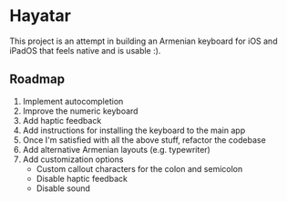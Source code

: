 # Hayatar

This project is an attempt in building an Armenian keyboard for iOS and iPadOS that
feels native and is usable :).

## Roadmap

1. Implement autocompletion
1. Improve the numeric keyboard
1. Add haptic feedback
1. Add instructions for installing the keyboard to the main app
1. Once I'm satisfied with all the above stuff, refactor the codebase
1. Add alternative Armenian layouts (e.g. typewriter)
1. Add customization options
	* Custom callout characters for the colon and semicolon
	* Disable haptic feedback
	* Disable sound